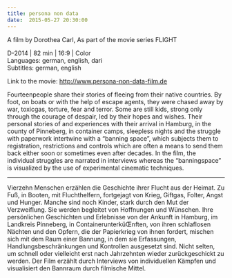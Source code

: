 ```yaml
---
title: persona non data
date:  2015-05-27 20:30:00
---
```


A film by Dorothea Carl, As part of the movie series FLIGHT



D-2014 | 82 min | 16:9 | Color <br>
Languages: german, english, dari <br>
Subtitles: german, english



Link to the movie: <a href="http://www.persona-non-data-film.de">
http://www.persona-non-data-film.de</a>


Fourteenpeople share their stories of fleeing from their native
countries. By foot, on boats or with the help of escape agents, they were
chased away by war, toxicgas, torture, fear and terror.
Some are still kids, strong only through the courage of despair, led by
their hopes and wishes. Their personal stories of and experiences with
their arrival in Hamburg, in the county of Pinneberg, in container camps,
sleepless nights and the struggle with paperwork intertwine with a
“banning space”, which subjects them to registration, restrictions and
controls which are often a means to send them back either soon or
sometimes even after decades. In the film, the individual struggles are
narrated in interviews whereas the “banningspace” is visualized by the use
of experimental cinematic techniques.



<hr>


Vierzehn Menschen erzählen die Geschichte ihrer Flucht aus der
Heimat. Zu Fuß, in Booten, mit Fluchthelfern, fortgejagt von Krieg,
Giftgas, Folter, Angst und Hunger. Manche sind noch Kinder, stark durch
den Mut der Verzweiflung. Sie werden begleitet von Hoffnungen und
Wünschen. Ihre persönlichen Geschichten und Erlebnisse von der Ankunft in
Hamburg, im Landkreis Pinneberg, in ContainerunterküŒnften, von ihren
schlaflosen Nächten und den Opfern, die der Papierkrieg von ihnen fordert,
mischen sich mit dem Raum einer Bannung, in dem sie Erfassungen,
Handlungsbeschränkungen und Kontrollen ausgesetzt sind. Nicht selten, um
schnell oder vielleicht erst nach Jahrzehnten wieder zurückgeschickt zu
werden. Der Film erzählt durch Interviews von individuellen Kämpfen und
visualisiert den Bannraum durch filmische Mittel.


